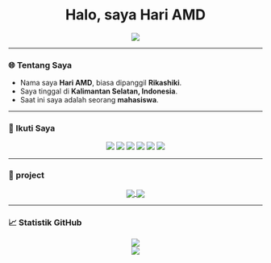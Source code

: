 <h1 align="center">Halo, saya Hari AMD</h1>

<p align="center">
  <img src="https://readme-typing-svg.herokuapp.com?size=20&width=350&lines=Terima+kasih+sudah+berkunjung"/>
</p>

---

### 🌐 Tentang Saya

* Nama saya **Hari AMD**, biasa dipanggil **Rikashiki**.
* Saya tinggal di **Kalimantan Selatan, Indonesia**.
* Saat ini saya adalah seorang **mahasiswa**.

---

### 🔗 Ikuti Saya

<p align="center">
  <a href="https://www.instagram.com/@rks_1542" target="_blank"><img src="https://img.shields.io/badge/Instagram-E4405F?style=for-the-badge&logo=instagram&logoColor=white"/></a>
  <a href="https://wa.me/+62882020038817" target="_blank"><img src="https://img.shields.io/badge/WhatsApp-25D366?style=for-the-badge&logo=whatsapp&logoColor=white" /></a>
  <a href="https://www.facebook.com/hari.amd.1" target="_blank"><img src="https://img.shields.io/badge/Facebook-%234267B2.svg?&style=for-the-badge&logo=facebook&logoColor=white" /></a>
  <a href="https://t.me/@RIKASHIKI" target="_blank"><img src="https://img.shields.io/badge/Telegram-%230088cc.svg?&style=for-the-badge&logo=telegram&logoColor=white" /></a>
  <a href="https://discord.gg/mq9BvQPxCk" target="_blank"><img src="https://img.shields.io/badge/Discord-5865F2?style=for-the-badge&logo=discord&logoColor=white" /></a>
  <a href="https://www.youtube.com/channel/YOUR_YOUTUBE_CHANNEL_ID" target="_blank"><img src="https://img.shields.io/badge/Youtube-RIKASHIKI-red?style=for-the-badge&logo=YouTube&logoColor=red" /></a>
</p>

---

### 🚀 project
<p align="center">
<a href="https://github.com/RIKASHIKI/github-readme-stats">
  <img align="center" src="https://github-readme-stats.vercel.app/api/pin/?username=RIKASHIKI&repo=pbp" />
</a>
<a href="https://github.com/RIKASHIKI/convoychat">
  <img align="center" src="https://github-readme-stats.vercel.app/api/pin/?username=RIKASHIKI&repo=RIKA" />
</a>
</p>

---

### 📈 Statistik GitHub

<p align="center">
  <a href="https://github.com/RIKASHIKI"><img src="https://github-readme-stats.vercel.app/api/top-langs/?username=RIKASHIKI&theme=tokyonight&layout=compact&hide_title=true"></a>
  <br/>
  <a href="https://github.com/RIKASHIKI"><img src="https://github-readme-stats.vercel.app/api?username=RIKASHIKI&show_icons=true&theme=tokyonight&rank_icon=github"></a>
</p>
